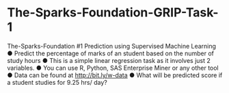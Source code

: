 # The-Sparks-Foundation-GRIP-Task-1
The-Sparks-Foundation #1 Prediction using Supervised Machine Learning ● Predict the percentage of marks of an student based on the number of study hours  ● This is a simple linear regression task as it involves just 2 variables.  ● You can use R, Python, SAS Enterprise Miner or any other tool  ● Data can be found at http://bit.ly/w-data  ● What will be predicted score if a student studies for 9.25 hrs/ day?
